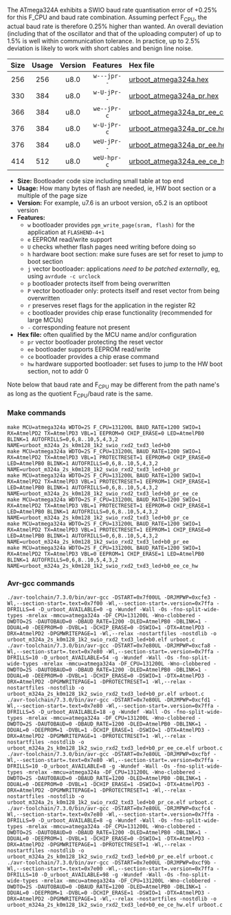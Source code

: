 The ATmega324A exhibits a SWIO baud rate quantisation error of +0.25% for this F_CPU and baud rate combination. Assuming perfect F<sub>CPU</sub>, the actual baud rate is therefore 0.25% higher than wanted. An overall deviation (including that of the oscillator and that of the uploading computer) of up to 1.5% is well within communication tolerance. In practice, up to 2.5% deviation is likely to work with short cables and benign line noise.

|Size|Usage|Version|Features|Hex file|
|:-:|:-:|:-:|:-:|:--|
|256|256|u8.0|`w---jpr--`|[urboot_atmega324a.hex](https://raw.githubusercontent.com/stefanrueger/urboot.hex/main/cores/mightycore/atmega324a/watchdog_2_s/internal_oscillator/131200_hz/1200_baud/uart1_rxd2_txd3/led%2Bb0/urboot_atmega324a.hex)|
|330|384|u8.0|`w-U-jPr--`|[urboot_atmega324a_pr.hex](https://raw.githubusercontent.com/stefanrueger/urboot.hex/main/cores/mightycore/atmega324a/watchdog_2_s/internal_oscillator/131200_hz/1200_baud/uart1_rxd2_txd3/led%2Bb0/urboot_atmega324a_pr.hex)|
|366|384|u8.0|`we--jPr-c`|[urboot_atmega324a_pr_ee_ce.hex](https://raw.githubusercontent.com/stefanrueger/urboot.hex/main/cores/mightycore/atmega324a/watchdog_2_s/internal_oscillator/131200_hz/1200_baud/uart1_rxd2_txd3/led%2Bb0/urboot_atmega324a_pr_ee_ce.hex)|
|376|384|u8.0|`w-U-jPr-c`|[urboot_atmega324a_pr_ce.hex](https://raw.githubusercontent.com/stefanrueger/urboot.hex/main/cores/mightycore/atmega324a/watchdog_2_s/internal_oscillator/131200_hz/1200_baud/uart1_rxd2_txd3/led%2Bb0/urboot_atmega324a_pr_ce.hex)|
|376|384|u8.0|`weU-jPr--`|[urboot_atmega324a_pr_ee.hex](https://raw.githubusercontent.com/stefanrueger/urboot.hex/main/cores/mightycore/atmega324a/watchdog_2_s/internal_oscillator/131200_hz/1200_baud/uart1_rxd2_txd3/led%2Bb0/urboot_atmega324a_pr_ee.hex)|
|414|512|u8.0|`weU-hpr-c`|[urboot_atmega324a_ee_ce_hw.hex](https://raw.githubusercontent.com/stefanrueger/urboot.hex/main/cores/mightycore/atmega324a/watchdog_2_s/internal_oscillator/131200_hz/1200_baud/uart1_rxd2_txd3/led%2Bb0/urboot_atmega324a_ee_ce_hw.hex)|

- **Size:** Bootloader code size including small table at top end
- **Usage:** How many bytes of flash are needed, ie, HW boot section or a multiple of the page size
- **Version:** For example, u7.6 is an urboot version, o5.2 is an optiboot version
- **Features:**
  + `w` bootloader provides `pgm_write_page(sram, flash)` for the application at `FLASHEND-4+1`
  + `e` EEPROM read/write support
  + `U` checks whether flash pages need writing before doing so
  + `h` hardware boot section: make sure fuses are set for reset to jump to boot section
  + `j` vector bootloader: applications *need to be patched externally*, eg, using `avrdude -c urclock`
  + `p` bootloader protects itself from being overwritten
  + `P` vector bootloader only: protects itself and reset vector from being overwritten
  + `r` preserves reset flags for the application in the register R2
  + `c` bootloader provides chip erase functionality (recommended for large MCUs)
  + `-` corresponding feature not present
- **Hex file:** often qualified by the MCU name and/or configuration
  + `pr` vector bootloader protecting the reset vector
  + `ee` bootloader supports EEPROM read/write
  + `ce` bootloader provides a chip erase command
  + `hw` hardware supported bootloader: set fuses to jump to the HW boot section, not to addr 0


Note below that baud rate and F<sub>CPU</sub> may be different from the path name's as long as the quotient F<sub>CPU</sub>/baud rate is the same.

### Make commands
```
make MCU=atmega324a WDTO=2S F_CPU=131200L BAUD_RATE=1200 SWIO=1 RX=AtmelPD2 TX=AtmelPD3 VBL=1 EEPROM=0 CHIP_ERASE=0 LED=AtmelPB0 BLINK=1 AUTOFRILLS=0,6,8..10,5,4,3,2 NAME=urboot_m324a_2s_k0m128_1k2_swio_rxd2_txd3_led+b0
make MCU=atmega324a WDTO=2S F_CPU=131200L BAUD_RATE=1200 SWIO=1 RX=AtmelPD2 TX=AtmelPD3 VBL=1 PROTECTRESET=1 EEPROM=0 CHIP_ERASE=0 LED=AtmelPB0 BLINK=1 AUTOFRILLS=0,6,8..10,5,4,3,2 NAME=urboot_m324a_2s_k0m128_1k2_swio_rxd2_txd3_led+b0_pr
make MCU=atmega324a WDTO=2S F_CPU=131200L BAUD_RATE=1200 SWIO=1 RX=AtmelPD2 TX=AtmelPD3 VBL=1 PROTECTRESET=1 EEPROM=1 CHIP_ERASE=1 LED=AtmelPB0 BLINK=1 AUTOFRILLS=0,6,8..10,5,4,3,2 NAME=urboot_m324a_2s_k0m128_1k2_swio_rxd2_txd3_led+b0_pr_ee_ce
make MCU=atmega324a WDTO=2S F_CPU=131200L BAUD_RATE=1200 SWIO=1 RX=AtmelPD2 TX=AtmelPD3 VBL=1 PROTECTRESET=1 EEPROM=0 CHIP_ERASE=1 LED=AtmelPB0 BLINK=1 AUTOFRILLS=0,6,8..10,5,4,3,2 NAME=urboot_m324a_2s_k0m128_1k2_swio_rxd2_txd3_led+b0_pr_ce
make MCU=atmega324a WDTO=2S F_CPU=131200L BAUD_RATE=1200 SWIO=1 RX=AtmelPD2 TX=AtmelPD3 VBL=1 PROTECTRESET=1 EEPROM=1 CHIP_ERASE=0 LED=AtmelPB0 BLINK=1 AUTOFRILLS=0,6,8..10,5,4,3,2 NAME=urboot_m324a_2s_k0m128_1k2_swio_rxd2_txd3_led+b0_pr_ee
make MCU=atmega324a WDTO=2S F_CPU=131200L BAUD_RATE=1200 SWIO=1 RX=AtmelPD2 TX=AtmelPD3 VBL=0 EEPROM=1 CHIP_ERASE=1 LED=AtmelPB0 BLINK=1 AUTOFRILLS=0,6,8..10,5,4,3,2 NAME=urboot_m324a_2s_k0m128_1k2_swio_rxd2_txd3_led+b0_ee_ce_hw
```

### Avr-gcc commands
```
./avr-toolchain/7.3.0/bin/avr-gcc -DSTART=0x7f00UL -DRJMPWP=0xcfe3 -Wl,--section-start=.text=0x7f00 -Wl,--section-start=.version=0x7ffa -DFRILLS=4 -D_urboot_AVAILABLE=0 -g -Wundef -Wall -Os -fno-split-wide-types -mrelax -mmcu=atmega324a -DF_CPU=131200L -Wno-clobbered -DWDTO=2S -DAUTOBAUD=0 -DBAUD_RATE=1200 -DLED=AtmelPB0 -DBLINK=1 -DDUAL=0 -DEEPROM=0 -DVBL=1 -DCHIP_ERASE=0 -DSWIO=1 -DTX=AtmelPD3 -DRX=AtmelPD2 -DPGMWRITEPAGE=1 -Wl,--relax -nostartfiles -nostdlib -o urboot_m324a_2s_k0m128_1k2_swio_rxd2_txd3_led+b0.elf urboot.c
./avr-toolchain/7.3.0/bin/avr-gcc -DSTART=0x7e80UL -DRJMPWP=0xcfa8 -Wl,--section-start=.text=0x7e80 -Wl,--section-start=.version=0x7ffa -DFRILLS=10 -D_urboot_AVAILABLE=54 -g -Wundef -Wall -Os -fno-split-wide-types -mrelax -mmcu=atmega324a -DF_CPU=131200L -Wno-clobbered -DWDTO=2S -DAUTOBAUD=0 -DBAUD_RATE=1200 -DLED=AtmelPB0 -DBLINK=1 -DDUAL=0 -DEEPROM=0 -DVBL=1 -DCHIP_ERASE=0 -DSWIO=1 -DTX=AtmelPD3 -DRX=AtmelPD2 -DPGMWRITEPAGE=1 -DPROTECTRESET=1 -Wl,--relax -nostartfiles -nostdlib -o urboot_m324a_2s_k0m128_1k2_swio_rxd2_txd3_led+b0_pr.elf urboot.c
./avr-toolchain/7.3.0/bin/avr-gcc -DSTART=0x7e80UL -DRJMPWP=0xcfd1 -Wl,--section-start=.text=0x7e80 -Wl,--section-start=.version=0x7ffa -DFRILLS=5 -D_urboot_AVAILABLE=18 -g -Wundef -Wall -Os -fno-split-wide-types -mrelax -mmcu=atmega324a -DF_CPU=131200L -Wno-clobbered -DWDTO=2S -DAUTOBAUD=0 -DBAUD_RATE=1200 -DLED=AtmelPB0 -DBLINK=1 -DDUAL=0 -DEEPROM=1 -DVBL=1 -DCHIP_ERASE=1 -DSWIO=1 -DTX=AtmelPD3 -DRX=AtmelPD2 -DPGMWRITEPAGE=1 -DPROTECTRESET=1 -Wl,--relax -nostartfiles -nostdlib -o urboot_m324a_2s_k0m128_1k2_swio_rxd2_txd3_led+b0_pr_ee_ce.elf urboot.c
./avr-toolchain/7.3.0/bin/avr-gcc -DSTART=0x7e80UL -DRJMPWP=0xcfbf -Wl,--section-start=.text=0x7e80 -Wl,--section-start=.version=0x7ffa -DFRILLS=10 -D_urboot_AVAILABLE=8 -g -Wundef -Wall -Os -fno-split-wide-types -mrelax -mmcu=atmega324a -DF_CPU=131200L -Wno-clobbered -DWDTO=2S -DAUTOBAUD=0 -DBAUD_RATE=1200 -DLED=AtmelPB0 -DBLINK=1 -DDUAL=0 -DEEPROM=0 -DVBL=1 -DCHIP_ERASE=1 -DSWIO=1 -DTX=AtmelPD3 -DRX=AtmelPD2 -DPGMWRITEPAGE=1 -DPROTECTRESET=1 -Wl,--relax -nostartfiles -nostdlib -o urboot_m324a_2s_k0m128_1k2_swio_rxd2_txd3_led+b0_pr_ce.elf urboot.c
./avr-toolchain/7.3.0/bin/avr-gcc -DSTART=0x7e80UL -DRJMPWP=0xcfc4 -Wl,--section-start=.text=0x7e80 -Wl,--section-start=.version=0x7ffa -DFRILLS=9 -D_urboot_AVAILABLE=8 -g -Wundef -Wall -Os -fno-split-wide-types -mrelax -mmcu=atmega324a -DF_CPU=131200L -Wno-clobbered -DWDTO=2S -DAUTOBAUD=0 -DBAUD_RATE=1200 -DLED=AtmelPB0 -DBLINK=1 -DDUAL=0 -DEEPROM=1 -DVBL=1 -DCHIP_ERASE=0 -DSWIO=1 -DTX=AtmelPD3 -DRX=AtmelPD2 -DPGMWRITEPAGE=1 -DPROTECTRESET=1 -Wl,--relax -nostartfiles -nostdlib -o urboot_m324a_2s_k0m128_1k2_swio_rxd2_txd3_led+b0_pr_ee.elf urboot.c
./avr-toolchain/7.3.0/bin/avr-gcc -DSTART=0x7e00UL -DRJMPWP=0xcf9b -Wl,--section-start=.text=0x7e00 -Wl,--section-start=.version=0x7ffa -DFRILLS=10 -D_urboot_AVAILABLE=98 -g -Wundef -Wall -Os -fno-split-wide-types -mrelax -mmcu=atmega324a -DF_CPU=131200L -Wno-clobbered -DWDTO=2S -DAUTOBAUD=0 -DBAUD_RATE=1200 -DLED=AtmelPB0 -DBLINK=1 -DDUAL=0 -DEEPROM=1 -DVBL=0 -DCHIP_ERASE=1 -DSWIO=1 -DTX=AtmelPD3 -DRX=AtmelPD2 -DPGMWRITEPAGE=1 -Wl,--relax -nostartfiles -nostdlib -o urboot_m324a_2s_k0m128_1k2_swio_rxd2_txd3_led+b0_ee_ce_hw.elf urboot.c
```

